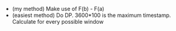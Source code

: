 - (my method) Make use of F(b) - F(a)
- (easiest method) Do DP. 3600*100 is the maximum timestamp. Calculate for every possible window
